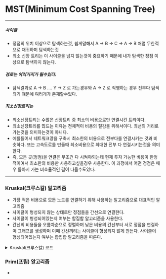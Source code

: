 # MST(Minimum Cost Spanning Tree)
---
##### 사이클
* 정점의 위치 이상으로 탐색하는것, 쉽게말해서 A -> B -> C -> A -> B 처럼 무한적으로 재귀하며 탐색하는것
* 최소 신장 트리는 이 사이클을 넘지 않는것이 중요하기 때문에 내가 탐색한 정점 이상으로 탐색하지 않는다.

##### 경로는 여러가지가 될수있다.
* 탐색결과로 A -> B .... Y -> Z 로 가는경우와 A -> Z 로 직행하는 경우 전부다 탐색되기 떄문에 여러개가 존재할수있다.

##### 최소신장트리는
* 최소신장트리는 수많은 신장트리 중 최소의 비용으로만 연결시킨 트리이다.
* 최소신장트리를 많드는 이유는 전체적이 비용의 절감을 위해서이다. 최선의 거리로 가는것을 의미하는것이 아니다.
* 예를들어서 네트워크망을 구축시 최소한의 비용으로 전부다를 연결시키는 것과 비슷하다. 또는 고속도로를 만들때 최소비용으로 최대한 전부 다 연결시키는것을 의미한다.
* 즉, 모든 곳(정점)을 연결은 무조건 다 시켜야되는데 현재 투자 가능한 비용이 한정적이여서 최소한의 비용만 사용하고싶을경우 사용한다. 이 과정에서 어떤 정점은 매우 돌아서 가는 비효율적인 길이 나올수도있다.

---
### Kruskal(크루스칼) 알고리즘
* 가장 적은 비용으로 모든 노드를 연결하기 위해 사용하는 알고리즘으로 대표적인 알고리즘
* 사이클이 형성되지 않는 상태로만 정점들을 간선으로 연결한다.
* 사이클이 형성되어있는지 여부는 합집합 알고리즘을 사용한다.
* 간선의 비용들을 오름차순으로 정렬하며 낮은 비용의 간선부터 서로 정점을 연결하며 그래프를 생성하며 이때 간선끼리는 사이클이 형성되지 않게 만든다. 사이클이 형성되어있는지 여부는 합집합 알고리즘을 따른다. 
<details>
  <summary>Kruskal(크루스칼) 코드</summary>
  
```java
@Test
public void algorithmTest() {
    List<Edge> graph = new ArrayList<>();
    // 정점의 개수 : 7개
    int n = 7;
    // 간선의 개수 : 11개
    int m = 11;
    // 1 과 연결된곳
    graph.add(new Edge(new int[]{1,7}, 12));
    graph.add(new Edge(new int[]{1,4}, 28));
    graph.add(new Edge(new int[]{1,2}, 67));
    graph.add(new Edge(new int[]{1,5}, 17));
    // 2 과 연결된곳
    graph.add(new Edge(new int[]{2,4}, 24));
    graph.add(new Edge(new int[]{2,5}, 62));
    // 3 과 연결된곳
    graph.add(new Edge(new int[]{3,5}, 20));
    graph.add(new Edge(new int[]{3,6}, 37));
    // 4 과 연결된곳
    graph.add(new Edge(new int[]{4,7}, 13));
    // 5 과 연결된곳
    graph.add(new Edge(new int[]{5,6}, 45));
    graph.add(new Edge(new int[]{5,7}, 73));

    // 오름차순으로 정렬
    graph.sort((a, b) -> {
       if(a.cost > b.cost) return 1;
       else if(a.cost < b.cost) return -1;
       else return 0;
    });

    // 자기 자신을 부모노드로 만듬
    int[] parent = new int[n+1];
    for(int i = 1 ; i < parent.length ; i++){
        parent[i] = i;
    }

    // 전체 비용 초기화
    int totalCost = 0;
    for(int i = 0 ; i < graph.size() ; i++){
        // 사이클이 돌지 않는다면 (= 같은 부모노드를 가지지 않았다면)
        if(!isSameParent(parent, graph.get(i).getNode()[0], graph.get(i).getNode()[1])){
            totalCost += graph.get(i).getCost();
            // 두개의 정점을 간선으로 연결
            unionParent(parent, graph.get(i).getNode()[0], graph.get(i).getNode()[1]);
        }
    }

    System.out.println("totalCost: " + totalCost); // 123

}

// 간선 클래스
class Edge{
    int[] node;
    int cost;
    public Edge(int[] node, int cost){
        this.node = node;
        this.cost = cost;
    }

    int[] getNode(){
        return node;
    }

    int getCost(){
        return cost;
    }
}

public int getParent(int[] parent, int x){
    if(parent[x] == x) {
        return x;
    }
    else return getParent(parent, parent[x]);
    // 부모 노드의 값과 자신이 다르다면 재귀 호출
}

// 두 부모 노드를 합치는 함수
public void unionParent(int[] parent, int a, int b)
{
    a = getParent(parent, a); // a의 부모 노드 확인
    b = getParent(parent, b); // b의 부모 노드 확인
    if (a < b) parent[b] = a; // 더 작은 값을 부모 노드로 지정
    else parent[a] = b;
}

// 같은 부모를 가지는지 확인
public boolean isSameParent(int[] parent, int a, int b)
{
    a = getParent(parent, a); // a의 부모 노드 확인
    b = getParent(parent, b); // b의 부모 노드 확인
    if (a == b) return true; // 같은 부모를 가진다면 1을 리턴
    else return false; // 다르다면 0리턴
}
```
  
</details>  
  
### Prim(프림) 알고리즘
*
